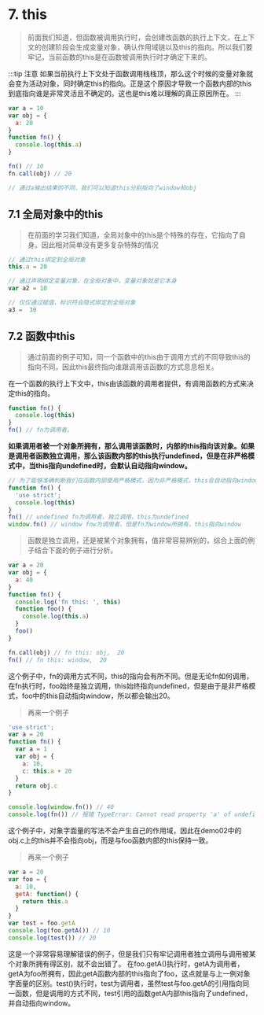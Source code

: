 # 7. this
> 前面我们知道，但函数被调用执行时，会创建改函数的执行上下文，在上下文的创建阶段会生成变量对象，确认作用域链以及this的指向。所以我们要牢记，当前函数的this是在函数被调用执行时才确定下来的。

:::tip 注意
如果当前执行上下文处于函数调用栈栈顶，那么这个时候的变量对象就会变为活动对象，同时确定this的指向。正是这个原因才导致一个函数内部的this到底指向谁是非常灵活且不确定的。这也是this难以理解的真正原因所在。
:::

```javascript
var a = 10
var obj = {
  a: 20
}
function fn() {
  console.log(this.a)
}

fn() // 10
fn.call(obj) // 20

// 通过a输出结果的不同，我们可以知道this分别指向了window和obj
```

## 7.1 全局对象中的this
> 在前面的学习我们知道，全局对象中的this是个特殊的存在，它指向了自身。因此相对简单没有更多复杂特殊的情况
```javascript
// 通过this绑定到全局对象
this.a = 20

// 通过声明绑定变量对象，在全局对象中，变量对象就是它本身
var a2 = 10

// 仅仅通过赋值，标识符会隐式绑定到全局对象
a3 =  30
```

## 7.2 函数中this
> 通过前面的例子可知，同一个函数中的this由于调用方式的不同导致this的指向不同，因此this最终指向谁跟调用该函数的方式息息相关。

在一个函数的执行上下文中，this由该函数的调用者提供，有调用函数的方式来决定this的指向。
```javascript
function fn() {
  console.log(this)
}
fn() // fn为调用者。
```
**如果调用者被一个对象所拥有，那么调用该函数时，内部的this指向该对象。如果是调用者函数独立调用，那么该函数内部的this执行undefined，但是在非严格模式中，当this指向undefined时，会默认自动指向window。**
```javascript
// 为了能够准确判断我们在函数内部使用严格模式，因为非严格模式，this会自动指向window
function fn() {
  'use strict';
  console.log(this)
}
fn() // undefined fn为调用者，独立调用，this为undefined
window.fn() // window fnw为调用者，但是fn为window所拥有，this指向window
```

> 函数是独立调用，还是被某个对象拥有，值非常容易辨别的，综合上面的例子结合下面的例子进行分析。
```javascript
var a = 20
var obj = {
  a: 40
}
function fn() {
  console.log('fn this: ', this)
  function foo() {
    console.log(this.a)
  }
  foo()
}

fn.call(obj) // fn this: obj,  20
fn() // fn this: window,  20
```
这个例子中，fn的调用方式不同，this的指向会有所不同。但是无论fn如何调用，在fn执行时，foo始终是独立调用，this始终指向undefined，但是由于是非严格模式，foo中的this自动指向window，所以都会输出20。


> 再来一个例子
```javascript
'use strict';
var a = 20
function fn() {
  var a = 1
  var obj = {
    a: 10,
    c: this.a + 20
  }
  return obj.c
}

console.log(window.fn()) // 40
console.log(fn()) // 报错 TypeError: Cannot read property 'a' of undefined
```
这个例子中，对象字面量的写法不会产生自己的作用域，因此在demo02中的obj.c上的this并不会指向obj，而是与foo函数内部的this保持一致。

> 再来一个例子
```javascript
var a = 20
var foo = {
  a: 10,
  getA: function() {
    return this.a
  }
}
var test = foo.getA
console.log(foo.getA()) // 10
console.log(test()) // 20
```
这是一个非常容易理解错误的例子，但是我们只有牢记调用者独立调用与调用被某个对象所拥有得区别，就不会出错了。
在foo.getA()执行时，getA为调用者，getA为foo所拥有，因此getA函数内部的this指向了foo，这点就是与上一例对象字面量的区别。test()执行时，test为调用者，虽然test与foo.getA的引用指向同一函数，但是调用的方式不同，test引用的函数getA内部this指向了undefined，并自动指向window。


